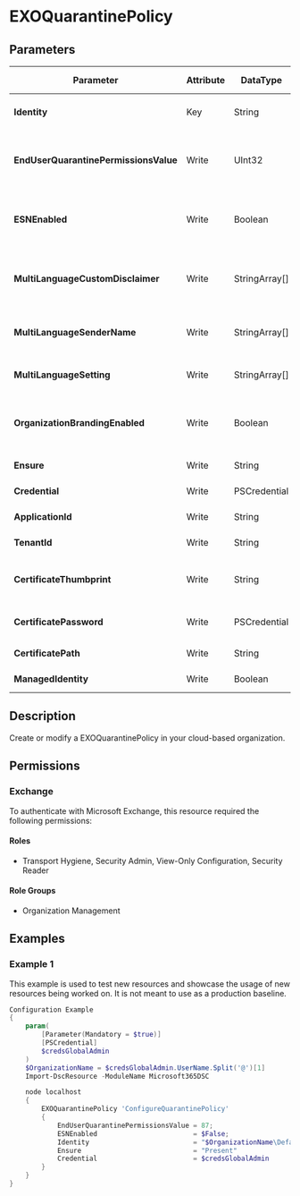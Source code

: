 ﻿# EXOQuarantinePolicy

## Parameters

| Parameter | Attribute | DataType | Description | Allowed Values |
| --- | --- | --- | --- | --- |
| **Identity** | Key | String | The Identity parameter specifies the QuarantinePolicy you want to modify. | |
| **EndUserQuarantinePermissionsValue** | Write | UInt32 | The EndUserQuarantinePermissionsValue parameter specifies the end-user permissions for the quarantine policy. | |
| **ESNEnabled** | Write | Boolean | The ESNEnabled parameter specifies whether to enable quarantine notifications (formerly known as end-user spam notifications) for the policy. | |
| **MultiLanguageCustomDisclaimer** | Write | StringArray[] | The MultiLanguageCustomDisclaimer parameter specifies the custom disclaimer text to use near the bottom of quarantine notifications. | |
| **MultiLanguageSenderName** | Write | StringArray[] | The MultiLanguageSenderName parameter specifies the email sender's display name to use in quarantine notifications. | |
| **MultiLanguageSetting** | Write | StringArray[] | The MultiLanguageSetting parameter specifies the language of quarantine notifications. | |
| **OrganizationBrandingEnabled** | Write | Boolean | The OrganizationBrandingEnabled parameter enables or disables organization branding in the end-user quarantine notification messages. | |
| **Ensure** | Write | String | Specifies if this QuarantinePolicy should exist. | `Present`, `Absent` |
| **Credential** | Write | PSCredential | Credentials of the Exchange Global Admin | |
| **ApplicationId** | Write | String | Id of the Azure Active Directory application to authenticate with. | |
| **TenantId** | Write | String | Id of the Azure Active Directory tenant used for authentication. | |
| **CertificateThumbprint** | Write | String | Thumbprint of the Azure Active Directory application's authentication certificate to use for authentication. | |
| **CertificatePassword** | Write | PSCredential | Username can be made up to anything but password will be used for CertificatePassword | |
| **CertificatePath** | Write | String | Path to certificate used in service principal usually a PFX file. | |
| **ManagedIdentity** | Write | Boolean | Managed ID being used for authentication. | |

## Description

Create or modify a EXOQuarantinePolicy in your cloud-based organization.

## Permissions

### Exchange

To authenticate with Microsoft Exchange, this resource required the following permissions:

#### Roles

- Transport Hygiene, Security Admin, View-Only Configuration, Security Reader

#### Role Groups

- Organization Management

## Examples

### Example 1

This example is used to test new resources and showcase the usage of new resources being worked on.
It is not meant to use as a production baseline.

```powershell
Configuration Example
{
    param(
        [Parameter(Mandatory = $true)]
        [PSCredential]
        $credsGlobalAdmin
    )
    $OrganizationName = $credsGlobalAdmin.UserName.Split('@')[1]
    Import-DscResource -ModuleName Microsoft365DSC

    node localhost
    {
        EXOQuarantinePolicy 'ConfigureQuarantinePolicy'
        {
            EndUserQuarantinePermissionsValue = 87;
            ESNEnabled                        = $False;
            Identity                          = "$OrganizationName\DefaultFullAccessPolicy";
            Ensure                            = "Present"
            Credential                        = $credsGlobalAdmin
        }
    }
}
```

